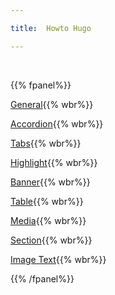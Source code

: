 ```yaml
---

title:  Howto Hugo

---
```





<br>

{{% fpanel%}}

[General](./cheetsheet.html){{% wbr%}}

[Accordion](./accordion.html){{% wbr%}}

[Tabs](./tabbed.html){{% wbr%}}

[Highlight](./highlight.html){{% wbr%}}

[Banner](./banner.html){{% wbr%}}


[Table](./table.html){{% wbr%}}

[Media](./media.html){{% wbr%}}

[Section](./section.html){{% wbr%}}

[Image Text](./image-text.html){{% wbr%}}


{{% /fpanel%}}




